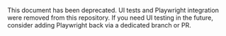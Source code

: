 This document has been deprecated. UI tests and Playwright integration were removed from this repository.
If you need UI testing in the future, consider adding Playwright back via a dedicated branch or PR.
